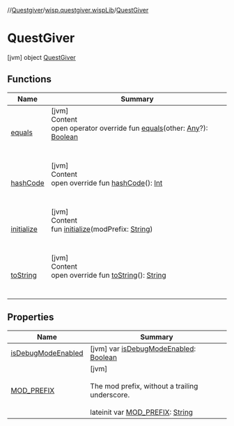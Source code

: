 //[Questgiver](../../index.md)/[wisp.questgiver.wispLib](../index.md)/[QuestGiver](index.md)



# QuestGiver  
 [jvm] object [QuestGiver](index.md)   


## Functions  
  
|  Name|  Summary| 
|---|---|
| [equals](../-words/-companion/index.md#kotlin/Any/equals/#kotlin.Any?/PointingToDeclaration/)| [jvm]  <br>Content  <br>open operator override fun [equals](../-words/-companion/index.md#kotlin/Any/equals/#kotlin.Any?/PointingToDeclaration/)(other: [Any](https://kotlinlang.org/api/latest/jvm/stdlib/kotlin/-any/index.html)?): [Boolean](https://kotlinlang.org/api/latest/jvm/stdlib/kotlin/-boolean/index.html)  <br><br><br>
| [hashCode](../-words/-companion/index.md#kotlin/Any/hashCode/#/PointingToDeclaration/)| [jvm]  <br>Content  <br>open override fun [hashCode](../-words/-companion/index.md#kotlin/Any/hashCode/#/PointingToDeclaration/)(): [Int](https://kotlinlang.org/api/latest/jvm/stdlib/kotlin/-int/index.html)  <br><br><br>
| [initialize](initialize.md)| [jvm]  <br>Content  <br>fun [initialize](initialize.md)(modPrefix: [String](https://kotlinlang.org/api/latest/jvm/stdlib/kotlin/-string/index.html))  <br><br><br>
| [toString](../-words/-companion/index.md#kotlin/Any/toString/#/PointingToDeclaration/)| [jvm]  <br>Content  <br>open override fun [toString](../-words/-companion/index.md#kotlin/Any/toString/#/PointingToDeclaration/)(): [String](https://kotlinlang.org/api/latest/jvm/stdlib/kotlin/-string/index.html)  <br><br><br>


## Properties  
  
|  Name|  Summary| 
|---|---|
| [isDebugModeEnabled](index.md#wisp.questgiver.wispLib/QuestGiver/isDebugModeEnabled/#/PointingToDeclaration/)|  [jvm] var [isDebugModeEnabled](index.md#wisp.questgiver.wispLib/QuestGiver/isDebugModeEnabled/#/PointingToDeclaration/): [Boolean](https://kotlinlang.org/api/latest/jvm/stdlib/kotlin/-boolean/index.html)   <br>
| [MOD_PREFIX](index.md#wisp.questgiver.wispLib/QuestGiver/MOD_PREFIX/#/PointingToDeclaration/)|  [jvm] <br><br>The mod prefix, without a trailing underscore.<br><br>lateinit var [MOD_PREFIX](index.md#wisp.questgiver.wispLib/QuestGiver/MOD_PREFIX/#/PointingToDeclaration/): [String](https://kotlinlang.org/api/latest/jvm/stdlib/kotlin/-string/index.html)   <br>

